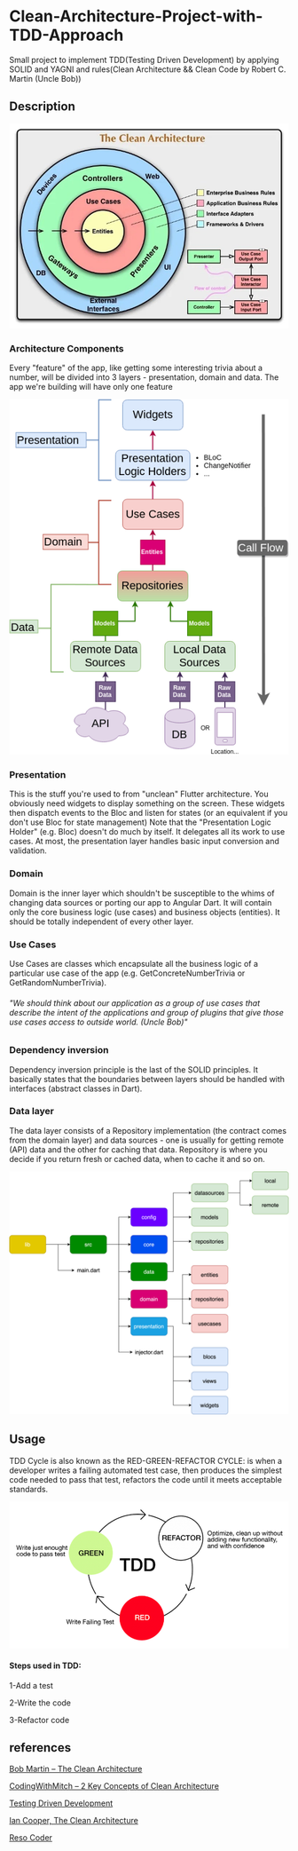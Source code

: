 # Clean-Architecture-Project-with-TDD-Approach

Small project to implement TDD(Testing Driven Development) by applying  SOLID and YAGNI and rules(Clean Architecture && Clean Code by Robert C. Martin (Uncle Bob))

## Description

![clean](https://github.com/hassanMetwally/Clean-Architecture-Project-with-TDD-Approach/blob/master/images/clean3.jpg)
### Architecture Components
Every "feature" of the app, like getting some interesting trivia about a number, will be divided into 3 layers - presentation, domain and data. The app we're building will have only one feature

![clean](https://github.com/hassanMetwally/Clean-Architecture-Project-with-TDD-Approach/blob/master/images/clean4.png)
### Presentation
This is the stuff you're used to from "unclean" Flutter architecture. You obviously need widgets to display something on the screen. These widgets then dispatch events to the Bloc and listen for states (or an equivalent if you don't use Bloc for state management)
Note that the "Presentation Logic Holder" (e.g. Bloc) doesn't do much by itself. It delegates all its work to use cases. At most, the presentation layer handles basic input conversion and validation.
### Domain
Domain is the inner layer which shouldn't be susceptible to the whims of changing data sources or porting our app to Angular Dart. It will contain only the core business logic (use cases) and business objects (entities). It should be totally independent of every other layer.
### Use Cases

Use Cases are classes which encapsulate all the business logic of a particular use case of the app (e.g. GetConcreteNumberTrivia or GetRandomNumberTrivia).

###### "We should think about our application as a group of use cases that describe the intent of the applications and group of plugins that give those use cases access to outside world. (Uncle Bob)"
### Dependency inversion
Dependency inversion principle is the last of the SOLID principles. It basically states that the boundaries between layers should be handled with interfaces (abstract classes in Dart).
### Data layer
 The data layer consists of a Repository implementation (the contract comes from the domain layer) and data sources - one is usually for getting remote (API) data and the other for caching that data. Repository is where you decide if you return fresh or cached data, when to cache it and so on.

![clean](https://github.com/hassanMetwally/Clean-Architecture-Project-with-TDD-Approach/blob/master/images/clean.png)


## Usage

TDD Cycle is also known as the RED-GREEN-REFACTOR CYCLE: is when a developer writes a failing automated test case, then produces the simplest code needed to pass that test, refactors the code until it meets acceptable standards.


![clean](https://github.com/hassanMetwally/Clean-Architecture-Project-with-TDD-Approach/blob/master/images/tdd.png)

#### Steps used in TDD:
1-Add a test

2-Write the code

3-Refactor code



## references
[Bob Martin – The Clean Architecture](https://blog.cleancoder.com/uncle-bob/2012/08/13/the-clean-architecture.html)

[CodingWithMitch – 2 Key Concepts of Clean Architecture](https://www.youtube.com/watch?v=NyJLw3sc17M)

[Testing Driven Development](https://runtimerec.com/blog/post-2/)

[Ian Cooper, The Clean Architecture](https://www.youtube.com/watch?v=SxJPQ5qXisw)

[Reso Coder ](https://resocoder.com/2019/08/27/flutter-tdd-clean-architecture-course-1-explanation-project-structure/#t-1642330324035)
